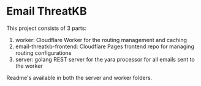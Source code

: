 # Email ThreatKB

This project consists of 3 parts:
1. worker: Cloudflare Worker for the routing management and caching
2. email-threatkb-frontend: Cloudflare Pages frontend repo for managing routing configurations
3. server: golang REST server for the yara processor for all emails sent to the worker

Readme's available in both the server and worker folders.
